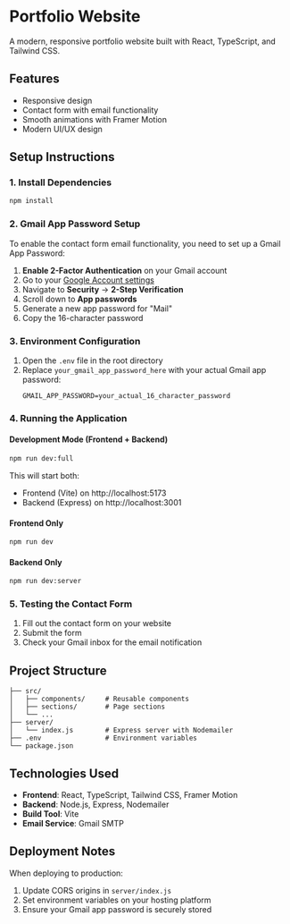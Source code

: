 # Portfolio Website

A modern, responsive portfolio website built with React, TypeScript, and Tailwind CSS.

## Features

- Responsive design
- Contact form with email functionality
- Smooth animations with Framer Motion
- Modern UI/UX design

## Setup Instructions

### 1. Install Dependencies
```bash
npm install
```

### 2. Gmail App Password Setup

To enable the contact form email functionality, you need to set up a Gmail App Password:

1. **Enable 2-Factor Authentication** on your Gmail account
2. Go to your [Google Account settings](https://myaccount.google.com/)
3. Navigate to **Security** → **2-Step Verification**
4. Scroll down to **App passwords**
5. Generate a new app password for "Mail"
6. Copy the 16-character password

### 3. Environment Configuration

1. Open the `.env` file in the root directory
2. Replace `your_gmail_app_password_here` with your actual Gmail app password:
   ```
   GMAIL_APP_PASSWORD=your_actual_16_character_password
   ```

### 4. Running the Application

#### Development Mode (Frontend + Backend)
```bash
npm run dev:full
```

This will start both:
- Frontend (Vite) on http://localhost:5173
- Backend (Express) on http://localhost:3001

#### Frontend Only
```bash
npm run dev
```

#### Backend Only
```bash
npm run dev:server
```

### 5. Testing the Contact Form

1. Fill out the contact form on your website
2. Submit the form
3. Check your Gmail inbox for the email notification

## Project Structure

```
├── src/
│   ├── components/     # Reusable components
│   ├── sections/       # Page sections
│   └── ...
├── server/
│   └── index.js        # Express server with Nodemailer
├── .env                # Environment variables
└── package.json
```

## Technologies Used

- **Frontend**: React, TypeScript, Tailwind CSS, Framer Motion
- **Backend**: Node.js, Express, Nodemailer
- **Build Tool**: Vite
- **Email Service**: Gmail SMTP

## Deployment Notes

When deploying to production:
1. Update CORS origins in `server/index.js`
2. Set environment variables on your hosting platform
3. Ensure your Gmail app password is securely stored